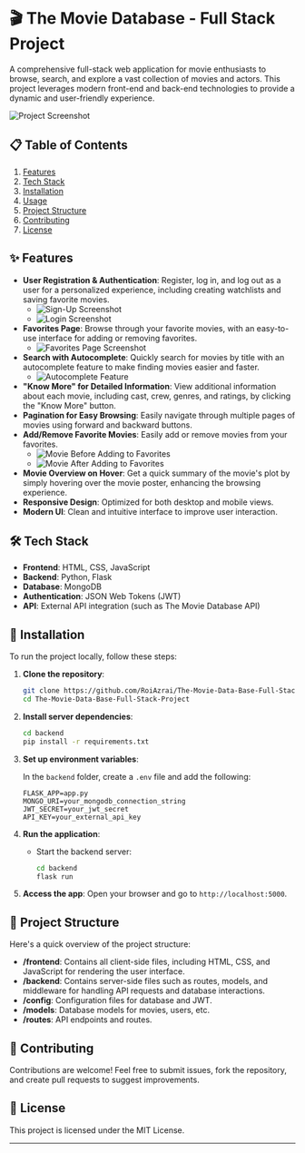 # 🎬 The Movie Database - Full Stack Project

A comprehensive full-stack web application for movie enthusiasts to browse, search, and explore a vast collection of movies and actors. This project leverages modern front-end and back-end technologies to provide a dynamic and user-friendly experience.

![Project Screenshot](images/FS%20(1).png)

## 📋 Table of Contents
1. [Features](#features)
2. [Tech Stack](#tech-stack)
3. [Installation](#installation)
4. [Usage](#usage)
5. [Project Structure](#project-structure)
6. [Contributing](#contributing)
7. [License](#license)

## ✨ Features
- **User Registration & Authentication**: Register, log in, and log out as a user for a personalized experience, including creating watchlists and saving favorite movies.
  - ![Sign-Up Screenshot](images/FS%20(4).png)
  - ![Login Screenshot](images/FS%20(5).png)
- **Favorites Page**: Browse through your favorite movies, with an easy-to-use interface for adding or removing favorites.
  - ![Favorites Page Screenshot](images/FS%20(2).png)
- **Search with Autocomplete**: Quickly search for movies by title with an autocomplete feature to make finding movies easier and faster.
  - ![Autocomplete Feature](images/FS%20(3).png)
- **"Know More" for Detailed Information**: View additional information about each movie, including cast, crew, genres, and ratings, by clicking the "Know More" button.
- **Pagination for Easy Browsing**: Easily navigate through multiple pages of movies using forward and backward buttons.
- **Add/Remove Favorite Movies**: Easily add or remove movies from your favorites.
  - ![Movie Before Adding to Favorites](images/FS%20(6).png)
  - ![Movie After Adding to Favorites](images/FS%20(7).png)
- **Movie Overview on Hover**: Get a quick summary of the movie's plot by simply hovering over the movie poster, enhancing the browsing experience.
- **Responsive Design**: Optimized for both desktop and mobile views.
- **Modern UI**: Clean and intuitive interface to improve user interaction.

## 🛠 Tech Stack
- **Frontend**: HTML, CSS, JavaScript
- **Backend**: Python, Flask
- **Database**: MongoDB
- **Authentication**: JSON Web Tokens (JWT)
- **API**: External API integration (such as The Movie Database API)

## 🚀 Installation

To run the project locally, follow these steps:

1. **Clone the repository**:
   ```bash
   git clone https://github.com/RoiAzrai/The-Movie-Data-Base-Full-Stack-Project.git
   cd The-Movie-Data-Base-Full-Stack-Project
   ```

2. **Install server dependencies**:
   ```bash
   cd backend
   pip install -r requirements.txt
   ```

3. **Set up environment variables**:

   In the `backend` folder, create a `.env` file and add the following:
   ```env
   FLASK_APP=app.py
   MONGO_URI=your_mongodb_connection_string
   JWT_SECRET=your_jwt_secret
   API_KEY=your_external_api_key
   ```

4. **Run the application**:

   - Start the backend server:
     ```bash
     cd backend
     flask run
     ```

5. **Access the app**: Open your browser and go to `http://localhost:5000`.

## 📂 Project Structure
Here's a quick overview of the project structure:
- **/frontend**: Contains all client-side files, including HTML, CSS, and JavaScript for rendering the user interface.
- **/backend**: Contains server-side files such as routes, models, and middleware for handling API requests and database interactions.
- **/config**: Configuration files for database and JWT.
- **/models**: Database models for movies, users, etc.
- **/routes**: API endpoints and routes.

## 🤝 Contributing
Contributions are welcome! Feel free to submit issues, fork the repository, and create pull requests to suggest improvements.

## 📜 License
This project is licensed under the MIT License.

---
